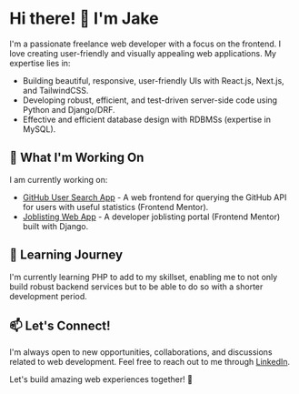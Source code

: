 # Hi there! 👋 I'm Jake

I'm a passionate freelance web developer with a focus on the frontend. I love creating user-friendly and visually appealing web applications. My expertise lies in:

- Building beautiful, responsive, user-friendly UIs with React.js, Next.js, and TailwindCSS.
- Developing robust, efficient, and test-driven server-side code using Python and Django/DRF.
- Effective and efficient database design with RDBMSs (expertise in MySQL).

## 🔨 What I'm Working On

I am currently working on:
- [GitHub User Search App](https://github.com/jakegodsall/fm-github-user-search-app) - A web frontend for querying the GitHub API for users with useful statistics (Frontend Mentor).
- [Joblisting Web App](https://github.com/jakegodsall/fm-joblistings-django) - A developer joblisting portal (Frontend Mentor) built with Django.

## 🌱 Learning Journey

I'm currently learning PHP to add to my skillset, enabling me to not only build robust backend services but to be able to do so with a shorter development period.

## 📫 Let's Connect!

I'm always open to new opportunities, collaborations, and discussions related to web development. Feel free to reach out to me through [LinkedIn](https://www.linkedin.com/in/godsalljake/).

Let's build amazing web experiences together! 🚀
